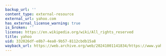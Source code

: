 ```yaml
---
backup_url: ''
content_type: external-resource
external_url: yahoo.com
has_external_license_warning: true
is_broken: ''
license: https://en.wikipedia.org/wiki/All_rights_reserved
title: yahoo
uid: 332026df-e8b7-4ea8-9b57-8112cbdb15a8
wayback_url: https://web.archive.org/web/20241001141834/https://www.yahoo.com/
---
```

